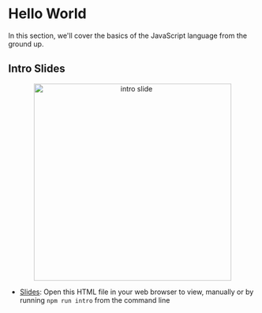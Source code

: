 # Hello World

In this section, we'll cover the basics of the JavaScript language from the ground up.

## Intro Slides

<p align="center">
<img src="https://github.com/MoonHighway/javascript-jungle-student-resources/blob/main/01-hello-world/intro-slides.html" width="400" alt="intro slide"/>
</p>

- [Slides](https://github.com/MoonHighway/javascript-jungle-student-resources/blob/main/01-hello-world/intro-slides.html): Open this HTML file in your web browser to view, manually or by running `npm run intro` from the command line
